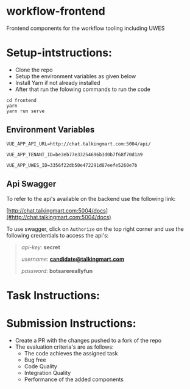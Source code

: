 # workflow-frontend
Frontend components for the workflow tooling including UWES

# Setup-intstructions:
- Clone the repo
- Setup the environment variables as given below
- Install Yarn if not already installed
- After that run the folowing commands to run the code
```shell
cd frontend
yarn
yarn run serve
```


## Environment Variables
```shell
VUE_APP_API_URL=http://chat.talkingmart.com:5004/api/

VUE_APP_TENANT_ID=be3eb77e33254696b3d0b7f68f70d1a9

VUE_APP_UWES_ID=3356f22db50e472291d87eefe5260e7b
```
## Api Swagger 
To refer to the api's available on the backend use the following link:

[http://chat.talkingmart.com:5004/docs](#http://chat.talkingmart.com:5004/docs)

To use swagger, click on `Authorize` on the top right corner and use the following credentials to access the api's:


> *api-key*: **secret**
> 
> *username*: **candidate@talkingmart.com**
> 
> *password*: **botsarereallyfun**


# Task Instructions:



# Submission Instructions:
- Create a PR with the changes pushed to a fork of the repo
- The evaluation criteria's are as follows:
  - The code achieves the assigned task
  - Bug free
  - Code Quality
  - Integration Quality
  - Performance of the added components
